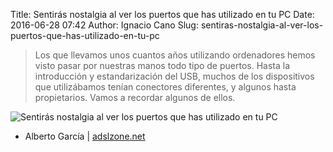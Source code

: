 Title: Sentirás nostalgia al ver los puertos que has utilizado en tu PC
Date: 2016-06-28 07:42
Author: Ignacio Cano
Slug: sentiras-nostalgia-al-ver-los-puertos-que-has-utilizado-en-tu-pc

> Los que llevamos unos cuantos años utilizando ordenadores hemos visto pasar
> por nuestras manos todo tipo de puertos. Hasta la introducción y
> estandarización del USB, muchos de los dispositivos que utilizábamos tenían
> conectores diferentes, y algunos hasta propietarios. Vamos a recordar algunos
> de ellos.

![Sentirás nostalgia al ver los puertos que has utilizado en tu PC][]

- Alberto García | [adslzone.net][]

  [Sentirás nostalgia al ver los puertos que has utilizado en tu PC]: {filename}/images/puertos.jpg
    "Sentirás nostalgia al ver los puertos que has utilizado en tu PC"
  [adslzone.net]: http://www.adslzone.net/2016/06/23/sentiras-nostalgia-al-ver-los-puertos-que-has-utilizado-en-tu-pc/
    "Sentirás nostalgia al ver los puertos que has utilizado en tu PC"
